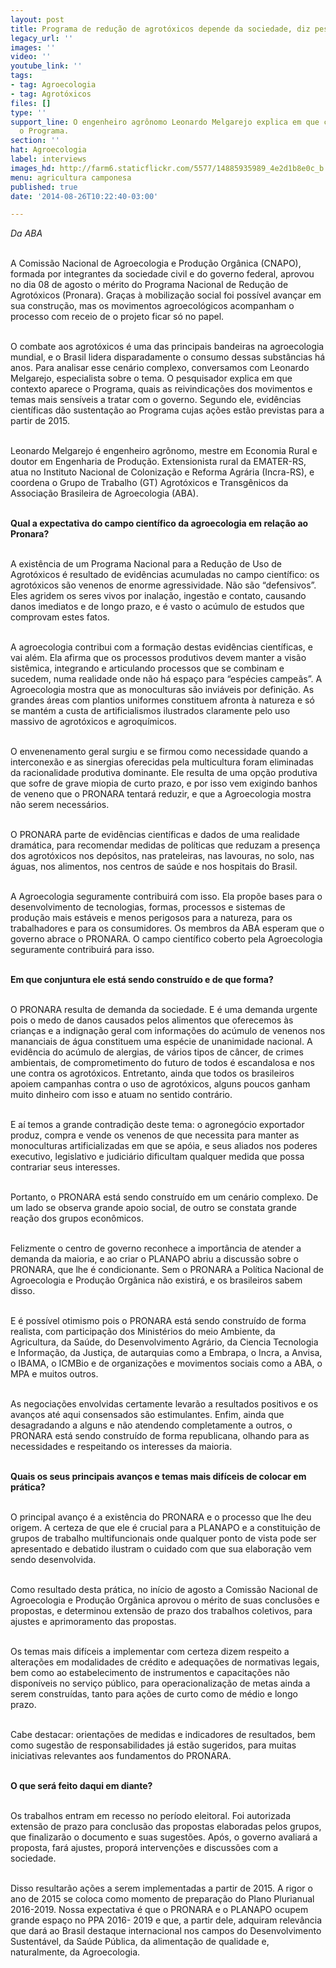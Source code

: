```yaml
---
layout: post
title: Programa de redução de agrotóxicos depende da sociedade, diz pesquisador
legacy_url: ''
images: ''
video: ''
youtube_link: ''
tags:
- tag: Agroecologia
- tag: Agrotóxicos
files: []
type: ''
support_line: O engenheiro agrônomo Leonardo Melgarejo explica em que contexto aparece
  o Programa.
section: ''
hat: Agroecologia
label: interviews
images_hd: http://farm6.staticflickr.com/5577/14885935989_4e2d1b8e0c_b.jpg
menu: agricultura camponesa
published: true
date: '2014-08-26T10:22:40-03:00'

---
```

<p><em>Da ABA</em></p>

<p><br />
A Comiss&atilde;o Nacional de Agroecologia e Produ&ccedil;&atilde;o Org&acirc;nica (CNAPO), formada por integrantes da sociedade civil e do governo federal, aprovou no dia 08 de agosto o m&eacute;rito do Programa Nacional de Redu&ccedil;&atilde;o de Agrot&oacute;xicos (Pronara). Gra&ccedil;as &agrave; mobiliza&ccedil;&atilde;o social foi poss&iacute;vel avan&ccedil;ar em sua constru&ccedil;&atilde;o, mas os movimentos agroecol&oacute;gicos acompanham o processo com receio de o projeto ficar s&oacute; no papel.</p>

<p><br />
O combate aos agrot&oacute;xicos &eacute; uma das principais bandeiras na agroecologia mundial, e o Brasil lidera disparadamente o consumo dessas subst&acirc;ncias h&aacute; anos. Para analisar esse cen&aacute;rio complexo, conversamos com Leonardo Melgarejo, especialista sobre o tema. O pesquisador explica em que contexto aparece o Programa, quais as reivindica&ccedil;&otilde;es dos movimentos e temas mais sens&iacute;veis a tratar com o governo. Segundo ele, evid&ecirc;ncias cient&iacute;ficas d&atilde;o sustenta&ccedil;&atilde;o ao Programa cujas a&ccedil;&otilde;es est&atilde;o previstas para a partir de 2015.</p>

<p><br />
Leonardo Melgarejo &eacute; engenheiro agr&ocirc;nomo, mestre em Economia Rural e doutor em Engenharia de Produ&ccedil;&atilde;o. Extensionista rural da EMATER-RS, atua no Instituto Nacional de Coloniza&ccedil;&atilde;o e Reforma Agr&aacute;ria (Incra-RS), e coordena o Grupo de Trabalho (GT) Agrot&oacute;xicos e Transg&ecirc;nicos da Associa&ccedil;&atilde;o Brasileira de Agroecologia (ABA).</p>

<p><br />
<strong>Qual a expectativa do campo cient&iacute;fico da agroecologia em rela&ccedil;&atilde;o ao Pronara?</strong></p>

<p><br />
A exist&ecirc;ncia de um Programa Nacional para a Redu&ccedil;&atilde;o de Uso de Agrot&oacute;xicos &eacute; resultado de evid&ecirc;ncias acumuladas no campo cient&iacute;fico: os agrot&oacute;xicos s&atilde;o venenos de enorme agressividade. N&atilde;o s&atilde;o &ldquo;defensivos&rdquo;. Eles agridem os seres vivos por inala&ccedil;&atilde;o, ingest&atilde;o e contato, causando danos imediatos e de longo prazo, e &eacute; vasto o ac&uacute;mulo de estudos que comprovam estes fatos.</p>

<p><br />
A agroecologia contribui com a forma&ccedil;&atilde;o destas evid&ecirc;ncias cient&iacute;ficas, e vai al&eacute;m. Ela afirma que os processos produtivos devem manter a vis&atilde;o sist&ecirc;mica, integrando e articulando processos que se combinam e sucedem, numa realidade onde n&atilde;o h&aacute; espa&ccedil;o para &ldquo;esp&eacute;cies campe&atilde;s&rdquo;. A Agroecologia mostra que as monoculturas s&atilde;o invi&aacute;veis por defini&ccedil;&atilde;o. As grandes &aacute;reas com plantios uniformes constituem afronta &agrave; natureza e s&oacute; se mant&eacute;m a custa de artificialismos ilustrados claramente pelo uso massivo de agrot&oacute;xicos e agroqu&iacute;micos.</p>

<p><br />
O envenenamento geral surgiu e se firmou como necessidade quando a interconex&atilde;o e as sinergias oferecidas pela multicultura foram eliminadas da racionalidade produtiva dominante. Ele resulta de uma op&ccedil;&atilde;o produtiva que sofre de grave miopia de curto prazo, e por isso vem exigindo banhos de veneno que o PRONARA tentar&aacute; reduzir, e que a Agroecologia mostra n&atilde;o serem necess&aacute;rios.</p>

<p><br />
O PRONARA parte de evid&ecirc;ncias cient&iacute;ficas e dados de uma realidade dram&aacute;tica, para recomendar medidas de pol&iacute;ticas que reduzam a presen&ccedil;a dos agrot&oacute;xicos nos dep&oacute;sitos, nas prateleiras, nas lavouras, no solo, nas &aacute;guas, nos alimentos, nos centros de sa&uacute;de e nos hospitais do Brasil.</p>

<p><br />
A Agroecologia seguramente contribuir&aacute; com isso. Ela prop&otilde;e bases para o desenvolvimento de tecnologias, formas, processos e sistemas de produ&ccedil;&atilde;o mais est&aacute;veis e menos perigosos para a natureza, para os trabalhadores e para os consumidores. Os membros da ABA esperam que o governo abrace o PRONARA. O campo cient&iacute;fico coberto pela Agroecologia seguramente contribuir&aacute; para isso.</p>

<p><br />
<strong>Em que conjuntura ele est&aacute; sendo constru&iacute;do e de que forma?</strong></p>

<p><br />
O PRONARA resulta de demanda da sociedade. E &eacute; uma demanda urgente pois o medo de danos causados pelos alimentos que oferecemos &agrave;s crian&ccedil;as e a indigna&ccedil;&atilde;o geral com informa&ccedil;&otilde;es do ac&uacute;mulo de venenos nos mananciais de &aacute;gua constituem uma esp&eacute;cie de unanimidade nacional. A evid&ecirc;ncia do ac&uacute;mulo de alergias, de v&aacute;rios tipos de c&acirc;ncer, de crimes ambientais, de comprometimento do futuro de todos &eacute; escandalosa e nos une contra os agrot&oacute;xicos. Entretanto, ainda que todos os brasileiros apoiem campanhas contra o uso de agrot&oacute;xicos, alguns poucos ganham muito dinheiro com isso e atuam no sentido contr&aacute;rio.</p>

<p><br />
E a&iacute; temos a grande contradi&ccedil;&atilde;o deste tema: o agroneg&oacute;cio exportador produz, compra e vende os venenos de que necessita para manter as monoculturas artificializadas em que se ap&oacute;ia, e seus aliados nos poderes executivo, legislativo e judici&aacute;rio dificultam qualquer medida que possa contrariar seus interesses.</p>

<p><br />
Portanto, o PRONARA est&aacute; sendo constru&iacute;do em um cen&aacute;rio complexo. De um lado se observa grande apoio social, de outro se constata grande rea&ccedil;&atilde;o dos grupos econ&ocirc;micos.</p>

<p><br />
Felizmente o centro de governo reconhece a import&acirc;ncia de atender a demanda da maioria, e ao criar o PLANAPO abriu a discuss&atilde;o sobre o PRONARA, que lhe &eacute; condicionante. Sem o PRONARA a Pol&iacute;tica Nacional de Agroecologia e Produ&ccedil;&atilde;o Org&acirc;nica n&atilde;o existir&aacute;, e os brasileiros sabem disso.</p>

<p><br />
E &eacute; poss&iacute;vel otimismo pois o PRONARA est&aacute; sendo constru&iacute;do de forma realista, com participa&ccedil;&atilde;o dos Minist&eacute;rios do meio Ambiente, da Agricultura, da Sa&uacute;de, do Desenvolvimento Agr&aacute;rio, da Ciencia Tecnologia e Informa&ccedil;&atilde;o, da Justi&ccedil;a, de autarquias como a Embrapa, o Incra, a Anvisa, o IBAMA, o ICMBio e de organiza&ccedil;&otilde;es e movimentos sociais como a ABA, o MPA e muitos outros.</p>

<p><br />
As negocia&ccedil;&otilde;es envolvidas certamente levar&atilde;o a resultados positivos e os avan&ccedil;os at&eacute; aqui consensados s&atilde;o estimulantes. Enfim, ainda que desagradando a alguns e n&atilde;o atendendo completamente a outros, o PRONARA est&aacute; sendo constru&iacute;do de forma republicana, olhando para as necessidades e respeitando os interesses da maioria.</p>

<p><br />
<strong>Quais os seus principais avan&ccedil;os e temas mais dif&iacute;ceis de colocar em pr&aacute;tica?</strong></p>

<p><br />
O principal avan&ccedil;o &eacute; a exist&ecirc;ncia do PRONARA e o processo que lhe deu origem. A certeza de que ele &eacute; crucial para a PLANAPO e a constitui&ccedil;&atilde;o de grupos de trabalho multifuncionais onde qualquer ponto de vista pode ser apresentado e debatido ilustram o cuidado com que sua elabora&ccedil;&atilde;o vem sendo desenvolvida.</p>

<p><br />
Como resultado desta pr&aacute;tica, no in&iacute;cio de agosto a Comiss&atilde;o Nacional de Agroecologia e Produ&ccedil;&atilde;o Org&acirc;nica aprovou o m&eacute;rito de suas conclus&otilde;es e propostas, e determinou extens&atilde;o de prazo dos trabalhos coletivos, para ajustes e aprimoramento das propostas.</p>

<p><br />
Os temas mais dif&iacute;ceis a implementar com certeza dizem respeito a altera&ccedil;&otilde;es em modalidades de cr&eacute;dito e adequa&ccedil;&otilde;es de normativas legais, bem como ao estabelecimento de instrumentos e capacita&ccedil;&otilde;es n&atilde;o dispon&iacute;veis no servi&ccedil;o p&uacute;blico, para operacionaliza&ccedil;&atilde;o de metas ainda a serem constru&iacute;das, tanto para a&ccedil;&otilde;es de curto como de m&eacute;dio e longo prazo.&nbsp;</p>

<p><br />
Cabe destacar: orienta&ccedil;&otilde;es de medidas e indicadores de resultados, bem como sugest&atilde;o de responsabilidades j&aacute; est&atilde;o sugeridos, para muitas iniciativas relevantes aos fundamentos do PRONARA.</p>

<p><br />
<strong>O que ser&aacute; feito daqui em diante?</strong></p>

<p><br />
Os trabalhos entram em recesso no per&iacute;odo eleitoral. Foi autorizada extens&atilde;o de prazo para conclus&atilde;o das propostas elaboradas pelos grupos, que finalizar&atilde;o o documento e suas sugest&otilde;es. Ap&oacute;s, o governo avaliar&aacute; a proposta, far&aacute; ajustes, propor&aacute; interven&ccedil;&otilde;es e discuss&otilde;es com a sociedade.</p>

<p><br />
Disso resultar&atilde;o a&ccedil;&otilde;es a serem implementadas a partir de 2015. A rigor o ano de 2015 se coloca como momento de prepara&ccedil;&atilde;o do Plano Plurianual 2016-2019. Nossa expectativa &eacute; que o PRONARA e o PLANAPO ocupem grande espa&ccedil;o no PPA 2016- 2019 e que, a partir dele, adquiram relev&acirc;ncia que dar&aacute; ao Brasil destaque internacional nos campos do Desenvolvimento Sustent&aacute;vel, da Sa&uacute;de P&uacute;blica, da alimenta&ccedil;&atilde;o de qualidade e, naturalmente, da Agroecologia.</p>
